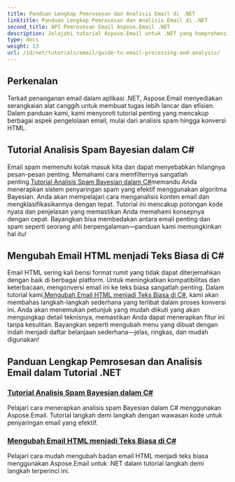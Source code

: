 ```yaml
---
title: Panduan Lengkap Pemrosesan dan Analisis Email di .NET
linktitle: Panduan Lengkap Pemrosesan dan Analisis Email di .NET
second_title: API Pemrosesan Email Aspose.Email .NET
description: Jelajahi tutorial Aspose.Email untuk .NET yang komprehensif, yang mencakup pemrosesan email, analisis spam, konversi HTML, dan banyak lagi untuk menyederhanakan aplikasi .NET Anda.
type: docs
weight: 13
url: /id/net/tutorials/email/guide-to-email-processing-and-analysis/
---
```

## Perkenalan

Terkait penanganan email dalam aplikasi .NET, Aspose.Email menyediakan serangkaian alat canggih untuk membuat tugas lebih lancar dan efisien. Dalam panduan kami, kami menyoroti tutorial penting yang mencakup berbagai aspek pengelolaan email, mulai dari analisis spam hingga konversi HTML. 

## Tutorial Analisis Spam Bayesian dalam C#
 Email spam memenuhi kotak masuk kita dan dapat menyebabkan hilangnya pesan-pesan penting. Memahami cara memfilternya sangatlah penting.[Tutorial Analisis Spam Bayesian dalam C#](./bayesian-spam-analysis-in-csharp/)memandu Anda menerapkan sistem penyaringan spam yang efektif menggunakan algoritma Bayesian. Anda akan mempelajari cara menganalisis konten email dan mengklasifikasikannya dengan tepat. Tutorial ini mencakup potongan kode nyata dan penjelasan yang memastikan Anda memahami konsepnya dengan cepat. Bayangkan bisa membedakan antara email penting dan spam seperti seorang ahli berpengalaman—panduan kami memungkinkan hal itu!

## Mengubah Email HTML menjadi Teks Biasa di C#
 Email HTML sering kali berisi format rumit yang tidak dapat diterjemahkan dengan baik di berbagai platform. Untuk meningkatkan kompatibilitas dan keterbacaan, mengonversi email ini ke teks biasa sangatlah penting. Dalam tutorial kami,[Mengubah Email HTML menjadi Teks Biasa di C#](./convert-html-email-to-plain-text/), kami akan membahas langkah-langkah sederhana yang terlibat dalam proses konversi ini. Anda akan menemukan petunjuk yang mudah diikuti yang akan mengungkap detail teknisnya, memastikan Anda dapat menerapkan fitur ini tanpa kesulitan. Bayangkan seperti mengubah menu yang dibuat dengan indah menjadi daftar belanjaan sederhana—jelas, ringkas, dan mudah digunakan!

## Panduan Lengkap Pemrosesan dan Analisis Email dalam Tutorial .NET
### [Tutorial Analisis Spam Bayesian dalam C#](./bayesian-spam-analysis-in-csharp/)
Pelajari cara menerapkan analisis spam Bayesian dalam C# menggunakan Aspose.Email. Tutorial langkah demi langkah dengan wawasan kode untuk penyaringan email yang efektif.
### [Mengubah Email HTML menjadi Teks Biasa di C#](./convert-html-email-to-plain-text/)
Pelajari cara mudah mengubah badan email HTML menjadi teks biasa menggunakan Aspose.Email untuk .NET dalam tutorial langkah demi langkah terperinci ini.